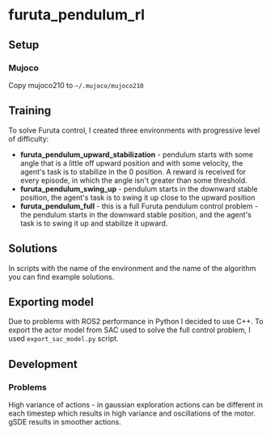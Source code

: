 # furuta_pendulum_rl

## Setup
### Mujoco
Copy mujoco210 to `~/.mujoco/mujoco210`

## Training

To solve Furuta control, I created three environments with progressive level of difficulty:
 * **furuta_pendulum_upward_stabilization** - pendulum starts with some angle that is a little off upward position and with some velocity, the agent's task is to stabilize in the 0 position. A reward is received for every episode, in which the angle isn't greater than some threshold.
 * **furuta_pendulum_swing_up** - pendulum starts in the downward stable position, the agent's task is to swing it up close to the upward position
 * **furuta_pendulum_full** - this is a full Furuta pendulum control problem - the pendulum starts in the downward stable position, and the agent's task is to swing it up and stabilize it upward.

## Solutions

In scripts with the name of the environment and the name of the algorithm you can find example solutions.

## Exporting model

Due to problems with ROS2 performance in Python I decided to use C++. To export the actor model from SAC used to solve the full control problem, I used `export_sac_model.py` script.

## Development

### Problems

High variance of actions - in gaussian exploration actions can be different in each timestep which results in high variance and oscillations of the motor. 
gSDE results in smoother actions.
